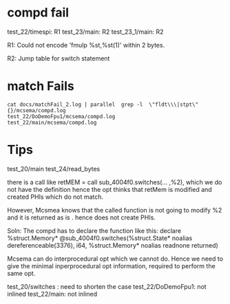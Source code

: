 compd fail
==========
test_22/timespi: R1
test_23/main: R2
test_23_1/main: R2

R1: 
Could not encode 'fmulp  %st,%st(1)' within 2 bytes.

R2: Jump table for switch statement

match Fails
=============
```
cat docs/matchFail_2.log | parallel  grep -l  \"fldt\\\|stpt\" {}/mcsema/compd.log 
test_22/DoDemoFpu1/mcsema/compd.log
test_22/main/mcsema/compd.log
```

Tips
========
test_20/main
test_24/read_bytes

there is a call like
retMEM = call sub_4004f0.switches(... ,%2), which we do not have the definition 
hence the opt thinks that retMem is modified and created PHIs which do not match.

However, Mcsmea knows that the called function is not going to modify %2 and it
is returned as is . hence does not create PHIs.

Soln:
The compd has to declare the function like this:
declare %struct.Memory* @sub_4004f0.switches(%struct.State* noalias dereferenceable(3376), i64, %struct.Memory* noalias readnone returned)

Mcsema can do interprocedural opt which we cannot do. Hence we need to give the
minimal inperprocedural opt information, required to perform the same opt.



test_20/switches : need to shorten the case
test_22/DoDemoFpu1: not inlined
test_22/main: not inlined

